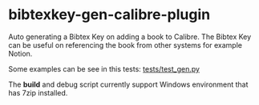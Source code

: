 # bibtexkey-gen-calibre-plugin
Auto generating a Bibtex Key on adding a book to Calibre. The Bibtex Key can be useful on referencing the book from other systems for example Notion.

Some examples can be see in this tests: [tests/test_gen.py](tests/test_gen.py)

The **build** and debug script currently support Windows environment that has 7zip installed.
